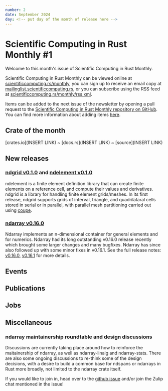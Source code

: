 ```yaml
---
number: 2
date: September 2024
day: <!-- put day of the month of release here -->
---
```


# Scientific Computing in Rust Monthly #1

Welcome to this month's issue of Scientific Computing in Rust Monthly.

<!-- Editor can write a 2-3 sentence introduction here -->

Scientific Computing in Rust Monthly can be viewed online at [scientificcomputing.rs/monthly](https://scientificcomputing.rs/monthly),
you can sign up to receive an email copy at [mailinglist.scientificcomputing.rs](https://mailinglist.scientificcomputing.rs),
or you can subscribe using the RSS feed at [scientificcomputing.rs/monthly/rss.xml](https://scientificcomputing.rs/monthly/rss.xml).

Items can be added to the next issue of the newsletter by opening a pull request to the
[Scientific Computing in Rust Monthly repository on GitHub](https://github.com/rust-scicomp/scientific-computing-in-rust-monthly).
You can find more information about adding items
[here](https://github.com/rust-scicomp/scientific-computing-in-rust-monthly#contributing-an-item).

## Crate of the month
<!--
The crate of the month will be picked by the editor, who will write a brief description of it here.
If you'd like to suggest a crate that we could include here, tell us on the rust-scicomp Zulip chat
(https://rust-scicomp.zulipchat.com/login/).
-->
[crates.io](INSERT LINK) ~ [docs.rs](INSERT LINK) ~ [source](INSERT LINK)

## New releases
<!--
This section can be used to announce new released of libraries. Items should
be sorted in alphabetical order and should use the format:

### [<library name> <release number>](<crates.io link>)
<brief description of the library and its new features in this release>
-->

### [ndgrid v0.1.0](https://crates.io/crates/ndgrid) and [ndelement v0.1.0](https://crates.io/crates/ndelement)
ndelement is a finite element definition library that can create finite elements on a reference cell,
and compute their values and derivatives. ndgrid is a library for handling finite element grids/meshes.
In its first release, ndgrid supports grids of interval, triangle, and quadrilataral cells stored
in serial or in parallel, with parallel mesh partitioning carried out using [coupe](https://crates.io/crates/coupe).

### [ndarray v0.16.0](https://crates.io/crates/ndarray)
Ndarray implements an n-dimensional container for general elements and for numerics.
Ndarray had its long outstanding v0.16.0 release recently which brought some larger changes and many bugfixes. Ndarray has since also followed up with some minor fixes in v0.16.1.
See the full release notes: [v0.16.0](https://github.com/rust-ndarray/ndarray/releases/tag/0.16.0), [v0.16.1](https://github.com/rust-ndarray/ndarray/releases/tag/0.16.1)
for more details.

## Events
<!--
This section can be used to advertise events. Items should be sorted in date order, with
sooner events first, and should use the format:

### [<event name>, <location or "held virutally">, <date>](<website URL>)
<brief description of event>
-->

## Publications
<!--
This section can be used to publicise papers, articles and blog posts published about scientific computing in Rust.
Items should be sorted in the alphabetical order of the surname of the first listed author.
Papers posted should use the following format:

### [<authors>, <title>, <journal> <volume>](<DOI>)
<brief description of paper>

Other publications should use the following format:

### [<author>, <title>](<link>)
<brief description>
-->

## Jobs
<!--
This section can be used to advertise jobs that may be of interest. Items should be sorted in the
order in which they are added and should use the format:

### [<job title>, <location>](<more information URL>)
<description of job, including how to apply and deadline>
-->

## Miscellaneous
<!--
Any items that do not fit into any other section can be added here.
-->

### ndarray maintainership roundtable and design discussions

Discussions are currently taking place around how to reinforce the maitainership of ndarray, as well as
ndarray-linalg and ndarray-stats. There are also some ongoing discussions to re-think some of the design
decisions, with a desire to build a common base for ndspans or ndarrays in Rust more broadly, not limited
to the ndarray crate itself.

If you would like to join in, head over to the [github issue](https://github.com/rust-ndarray/ndarray/issues/1272)
and/or join the Zulip chat mentioned in the issue!

